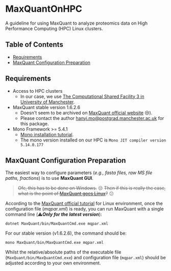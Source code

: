 # MaxQuantOnHPC

A guideline for using MaxQuant to analyze proteomics data on High Performance Computing (HPC) Linux clusters.

## Table of Contents

* [Requirements](#requirements)
* [MaxQuant Configuration Preparation](#maxquant-configuration-preparation)

## Requirements

* Access to HPC clusters
  * In our case, we use [The Computational Shared Facility 3 in University of Manchester](https://ri.itservices.manchester.ac.uk/csf3/).
* MaxQuant stable version 1.6.2.6
  * Doesn't seem to be archived on [MaxQuant official website](https://www.maxquant.org/) :unamused:).
  * Please contact the author <hanyi.mo@postgrad.manchester.ac.uk> for this package.
* Mono Framework >= 5.4.1 
  * [Mono installation tutorial](https://www.mono-project.com/download/stable/#download-lin).
  * The mono version installed on our HPC is
  `Mono JIT compiler version 5.14.0.177`

## MaxQuant Configuration Preparation

The easiest way to configure parameters (*e.g., fasta files, raw MS file paths, fractions*) is to use **MaxQuant GUI**.

> <s>Ofc, this has to be done on Windows.</s> :unamused: <s>Then if this is really the case, what is the point of [MaxQuant goes Linux](https://doi.org/10.1038/s41592-018-0018-y)?</s> :confused:

According to the [MaxQuant official tutorial](http://coxdocs.org/doku.php?id=maxquant:common:download_and_installation) for Linux environment, once the configuration file (*mqpar.xml*) is ready, you can run MaxQuant with a single command line (:warning:***Only for the latest version***):

`dotnet MaxQuant/bin/MaxQuantCmd.exe mqpar.xml`

For our stable version (v1.6.2.6), the command should be:

`mono MaxQuant/bin/MaxQuantCmd.exe mqpar.xml`

Whilst the relative/absolute paths of the executable file (`MaxQuant/bin/MaxQuantCmd.exe`) and configuration file (`mqpar.xml`) should be adjusted according to your own environment.



